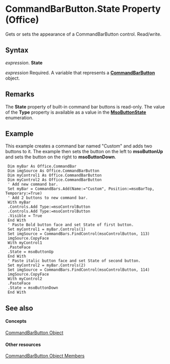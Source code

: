 
# CommandBarButton.State Property (Office)

Gets or sets the appearance of a CommandBarButton control. Read/write.


## Syntax

 _expression_. **State**

 _expression_ Required. A variable that represents a **[CommandBarButton](e6d8209d-2c87-f1b5-bc3f-d4e5e5d3ab73.md)** object.


## Remarks

The  **State** property of built-in command bar buttons is read-only. The value of the **Type** property is available as a value in the **[MsoButtonState](d16e17ef-5314-9c25-19aa-da856c2ac175.md)** enumeration.


## Example

This example creates a command bar named "Custom" and adds two buttons to it. The example then sets the button on the left to  **msoButtonUp** and sets the button on the right to **msoButtonDown**.


```
 Dim myBar As Office.CommandBar 
 Dim imgSource As Office.CommandBarButton 
 Dim myControl1 As Office.CommandBarButton 
 Dim myControl2 As Office.CommandBarButton 
 ' Add new command bar. 
 Set myBar = CommandBars.Add(Name:="Custom", Position:=msoBarTop, Temporary:=True) 
 ' Add 2 buttons to new command bar. 
 With myBar 
 .Controls.Add Type:=msoControlButton 
 .Controls.Add Type:=msoControlButton 
 .Visible = True 
 End With 
 ' Paste Bold button face and set State of first button. 
 Set myControl1 = myBar.Controls(1) 
 Set imgSource = CommandBars.FindControl(msoControlButton, 113) 
 imgSource.CopyFace 
 With myControl1 
 .PasteFace 
 .State = msoButtonUp 
 End With 
 ' Paste italic button face and set State of second button. 
 Set myControl2 = myBar.Controls(2) 
 Set imgSource = CommandBars.FindControl(msoControlButton, 114) 
 imgSource.CopyFace 
 With myControl2 
 .PasteFace 
 .State = msoButtonDown 
 End With 

```


## See also


#### Concepts


[CommandBarButton Object](e6d8209d-2c87-f1b5-bc3f-d4e5e5d3ab73.md)
#### Other resources


[CommandBarButton Object Members](69fe57fe-dabc-9379-283c-d0a51a775592.md)